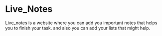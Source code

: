 # Live_Notes
Live_notes is a website where you can add you important notes that helps you to finish your task. and also you can add your lists that might help. 
